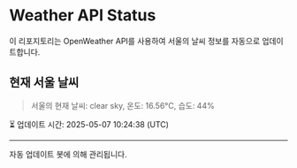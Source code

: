 
# Weather API Status

이 리포지토리는 OpenWeather API를 사용하여 서울의 날씨 정보를 자동으로 업데이트합니다.

## 현재 서울 날씨
> 서울의 현재 날씨: clear sky, 온도: 16.56°C, 습도: 44%

⏳ 업데이트 시간: 2025-05-07 10:24:38 (UTC)

---
자동 업데이트 봇에 의해 관리됩니다.
